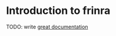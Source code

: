 # Introduction to frinra

TODO: write [great documentation](http://jacobian.org/writing/what-to-write/)
